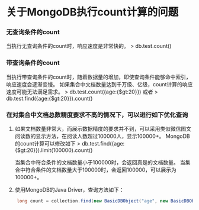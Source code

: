 # 关于MongoDB执行count计算的问题

### 无查询条件的count
当执行无查询条件的count时，响应速度是非常快的。
&gt; db.test.count()

### 带查询条件的count
当执行带查询条件的count时，随着数据量的增加，即使查询条件能够命中索引，响应速度会逐渐变慢。
如果集合中文档数量达到千万级、亿级，count计算的响应速度可能无法满足需求。
&gt; db.test.count({age:{$gt:20}})
或者
&gt; db.test.find({age:{$gt:20}}).count()

### 在对集合中文档总数精度要求不高的情况下，可以进行如下优化查询

1. 如果文档数量非常大，而展示数据精度的要求并不到，可以采用类似微信图文阅读数的显示方法，在阅读人数超过100000人，显示100000+。
    MongoDB的count计算可以修改如下
    &gt; db.test.find({age:{$gt:20}}).limit(100000).count()
    
    当集合中符合条件的文档数量小于100000时，会返回真是的文档数量。
    当集合中符合条件的文档数量大于100000时，会返回100000，可以展示为100000+。

2. 使用MongoDB的Java Driver，查询方法如下：
```Java
    long count = collection.find(new BasicDBObject("age", new BasicDBObject("$gt", 20))).limit(1000000).size();
```



